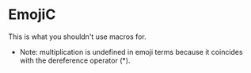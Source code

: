 # EmojiC
This is what you shouldn't use macros for.

- Note: multiplication is undefined in emoji terms because it coincides with the dereference operator (*).

